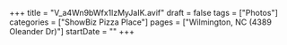 +++
title = "V_a4Wn9bWfx1lzMyJaIK.avif"
draft = false
tags = ["Photos"]
categories = ["ShowBiz Pizza Place"]
pages = ["Wilmington, NC (4389 Oleander Dr)"]
startDate = ""
+++
